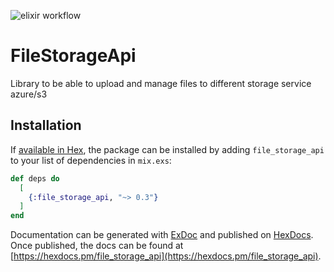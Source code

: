 ![elixir workflow](https://github.com/bettyblocks/file_storage_api/workflows/elixir/badge.svg)

# FileStorageApi

Library to be able to upload and manage files to different storage service azure/s3 

## Installation

If [available in Hex](https://hex.pm/docs/publish), the package can be installed
by adding `file_storage_api` to your list of dependencies in `mix.exs`:

```elixir
def deps do
  [
    {:file_storage_api, "~> 0.3"}
  ]
end
```

Documentation can be generated with [ExDoc](https://github.com/elixir-lang/ex_doc)
and published on [HexDocs](https://hexdocs.pm). Once published, the docs can
be found at [https://hexdocs.pm/file_storage_api](https://hexdocs.pm/file_storage_api).

